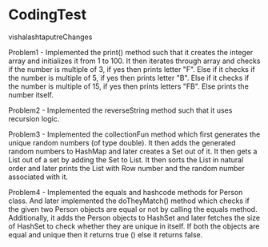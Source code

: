 # CodingTest
vishalashtaputreChanges

Problem1 - 
Implemented the print() method such that it creates the integer array and initializes it from 1 to 100. 
It then iterates through array and checks if the number is multiple of 3, if yes then prints letter "F". 
Else if it checks if the number is multiple of 5, if yes then prints letter "B".
Else if it checks if the number is multiple of 15, if yes then prints letters "FB".
Else prints the number itself.

Problem2 - 
Implemented the reverseString method such that it uses recursion logic.

Problem3 -
Implemented the collectionFun method which first generates the unique random numbers (of type double).
It then adds the generated random numbers to HashMap and later creates a Set out of it.
It then gets a List out of a set by adding the Set to List.
It then sorts the List in natural order and later prints the List with Row number and the random number associated with it.

Problem4 - 
Implemented the equals and hashcode methods for Person class.
And later implemented the doTheyMatch() method which checks if the given two Person objects are equal or not by calling the equals method.
Additionally, it adds the Person objects to HashSet and later fetches the size of HashSet to check whether they are unique in itself.
If both the objects are equal and unique then it returns true () else it returns false.
